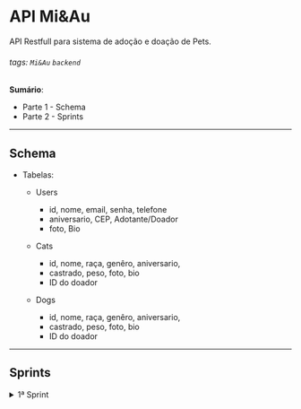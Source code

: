 # API Mi&Au

API Restfull para sistema de adoção e doação de Pets.

###### tags: `Mi&Au` `backend`

**Sumário**:

- Parte 1 - Schema
- Parte 2 - Sprints

---

## Schema

- Tabelas:

  - Users
    - id, nome, email, senha, telefone
    - aniversario, CEP, Adotante/Doador
    - foto, Bio
  - Cats

    - id, nome, raça, genêro, aniversario,
    - castrado, peso, foto, bio
    - ID do doador

  - Dogs
    - id, nome, raça, genêro, aniversario,
    - castrado, peso, foto, bio
    - ID do doador

---

## Sprints

<details>
<summary>1ª Sprint</summary>
<br>

<details>
<summary><b>[Usuário] Cadastro do usuário</b></summary>
<br>

### `Rota para o cadastro de um novo usuário`

- <b>informações</b>
  - Para acessar este formulário de cadastro não deverá ser exigida autenticação
  - Os dados do cadastro deverão ser persistidos no banco de dados.
  - A senha do usuário deverá ser persistida utilizando algum algoritmo de criptografia confiável

---

`post('/user', registerUser)`

- Campos necessários para o cadastro:
  - Nome do usuário (obrigatório)
  - Email (obrigatório)
  - Senha (obrigatório)
  - telefone
  - data de nascimento
  - CEP
  - status
  - bio
  - foto
    <br>
- Query #1: `(users).select(*).where('email' = email)`.
  - se existir, retornar "usuário já cadastrado".
- Query #2: `(users).insert(req.body)`.

</details>
    <details>
<summary><b>[Usuário] Detalhar usuário</b></summary>
<br>

### `Rota para detalhar dados de um usuário`

- <b>informações</b>
  - Para acessar esta rota deverá ser exigida autenticação.
  - deve retornar todos os dados de um usuário específico.

---

`get('/user/:id', detailUser)`

- Query #1: `(users).select(*).where('id' = id)`.

</details>
    <details>
<summary><b>[Login] Login do usuário</b></summary>

### `Rota de login para acesso do sistema.`

---

`post('/login', login)`

- Login de usuário:
  - req.body
    - email, password.
  - Query #1: `(users).select(*).where('email' = email)`.
  - Comparar senha
  - Liberar token
  - Retornar token

</details>
<details>
<summary><b>[usuário] atualizar usuário</b></summary>

### `Rota para atualização de dados de um usuário.`

- <b>informações</b>
  - Para acessar esta rota deverá ser exigida autenticação.
  - essa rota deve atualizar as informações de um usuário com os dados vindos do body.

---

`put('/user/:id', updateUser)`

- Atualizar um usuário
  - req.body
    - name, email, phone, password
    - birthday, CEP, status
    - bio, photo
  - req.params
    - id
  - Query #1: `(users).select(*).where('id' = id)`.
    - se não existir, retornar "usuário não encontrado".
  - Query #2: `(users).insert(req.body).where('id' = id)`.

</details>
<br>

<details>
<summary><b>[Login] verificar login</b></summary>

### `middleware de validação.`

`use(authorization)`

- <b>informações</b>
  - esse middleware deve fazer a validação do token para o uso de certas rotas.

</details>

<details>
<summary><b>[Database] criação do schema</b></summary>

### `criação do schema e banco de dados.`

- <b>informações</b>
  - deve se decidir e criar o banco de dados.
  - um extra seria a cofiguração do `Yup`

</details>

<details>
<summary><b>[Database] upload de fotos</b></summary>

### `resolver as atividades referentes ao upload de fotos.`

- <b>informações</b>
  - deve se escolher e configurar a plataforma para o upload (supabase).
  - atualizar os controller de cadastro e edição do usuário, agora com a função de upload de imagens.

</details>

<details>
<summary><b>[Deploy] configurar deploy</b></summary>

### `configurar deploy.`

- <b>informações</b>
  - junto de todos deve se decidir onde faremos o deploy(tarefa difícil).
  - configurar as credenciais de deploy.

</details>

</details>
